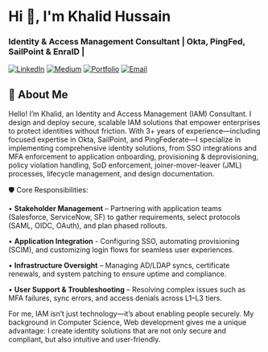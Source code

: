 # Hi 👋, I'm Khalid Hussain

### Identity & Access Management Consultant | Okta, PingFed, SailPoint & EnraID |

[![LinkedIn](https://img.shields.io/badge/LinkedIn-Connect-%230077B5?style=for-the-badge&logo=linkedin)](https://www.linkedin.com/in/iam-khalidhussain/)
[![Medium](https://img.shields.io/badge/Medium-Follow-%23000000?style=for-the-badge&logo=medium)](https://medium.com/@khalid.ghulbi22)
[![Portfolio](https://img.shields.io/badge/Portfolio-Visit-%23FFA500?style=for-the-badge)](https://khalidhussain.live)
[![Email](https://img.shields.io/badge/Email-Contact%20Me-%23D14836?style=for-the-badge&logo=gmail)](mailto:work.khalidhussain@gmail.com)

## 🔐 About Me

Hello! I’m Khalid, an Identity and Access Management (IAM) Consultant. I design and deploy secure, scalable IAM solutions that empower enterprises to protect identities without friction. With 3+ years of experience—including focused expertise in Okta, SailPoint, and PingFederate—I specialize in implementing comprehensive identity solutions, from SSO integrations and MFA enforcement to application onboarding, provisioning & deprovisioning, policy violation handling, SoD enforcement, joiner-mover-leaver (JML) processes, lifecycle management, and design documentation.


🛡️ Core Responsibilities:

• **Stakeholder Management** – Partnering with application teams (Salesforce, ServiceNow, SF) to gather requirements, select protocols (SAML, OIDC, OAuth), and plan phased rollouts.

• **Application Integration** - Configuring SSO, automating provisioning (SCIM), and customizing login flows for seamless user experiences.

• **Infrastructure Oversight** – Managing AD/LDAP syncs, certificate renewals, and system patching to ensure uptime and compliance.

• **User Support & Troubleshooting** – Resolving complex issues such as MFA failures, sync errors, and access denials across L1–L3 tiers.

For me, IAM isn’t just technology—it’s about enabling people securely. My background in Computer Science, Web development gives me a unique advantage: I create identity solutions that are not only secure and compliant, but also intuitive and user-friendly.




